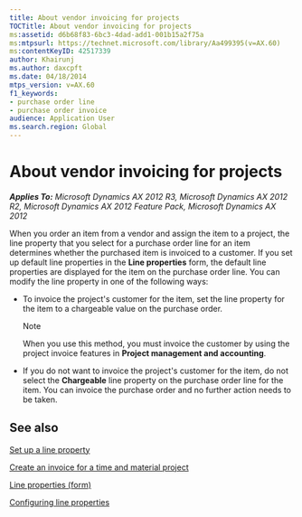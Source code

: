 ```yaml
---
title: About vendor invoicing for projects
TOCTitle: About vendor invoicing for projects
ms:assetid: d6b68f83-6bc3-4dad-add1-001b15a2f75a
ms:mtpsurl: https://technet.microsoft.com/library/Aa499395(v=AX.60)
ms:contentKeyID: 42517339
author: Khairunj
ms.author: daxcpft
ms.date: 04/18/2014
mtps_version: v=AX.60
f1_keywords:
- purchase order line
- purchase order invoice
audience: Application User
ms.search.region: Global
---
```


# About vendor invoicing for projects 


_**Applies To:** Microsoft Dynamics AX 2012 R3, Microsoft Dynamics AX 2012 R2, Microsoft Dynamics AX 2012 Feature Pack, Microsoft Dynamics AX 2012_

When you order an item from a vendor and assign the item to a project, the line property that you select for a purchase order line for an item determines whether the purchased item is invoiced to a customer. If you set up default line properties in the **Line properties** form, the default line properties are displayed for the item on the purchase order line. You can modify the line property in one of the following ways:

  - To invoice the project's customer for the item, set the line property for the item to a chargeable value on the purchase order.
    

    > [!NOTE]
    > <P>When you use this method, you must invoice the customer by using the project invoice features in <STRONG>Project management and accounting</STRONG>.</P>



  - If you do not want to invoice the project's customer for the item, do not select the **Chargeable** line property on the purchase order line for the item. You can invoice the purchase order and no further action needs to be taken.

## See also

[Set up a line property](set-up-a-line-property.md)

[Create an invoice for a time and material project](create-an-invoice-for-a-time-and-material-project.md)

[Line properties (form)](https://technet.microsoft.com/library/aa590082\(v=ax.60\))

[Configuring line properties](configuring-line-properties.md)

  


